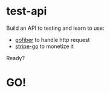 # test-api
Build an API to testing and learn to use:

- [gofiber](https://github.com/gofiber/fiber) to handle http request
- [stripe-go](https://github.com/stripe/stripe-go) to monetize it

Ready?

# GO!
